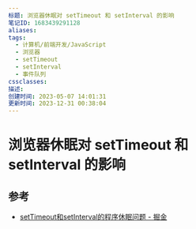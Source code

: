 ```yaml
---
标题: 浏览器休眠对 setTimeout 和 setInterval 的影响
笔记ID: 1683439291128
aliases: 
tags:
  - 计算机/前端开发/JavaScript
  - 浏览器
  - setTimeout
  - setInterval
  - 事件队列
cssclasses: 
描述: 
创建时间: 2023-05-07 14:01:31
更新时间: 2023-12-31 00:38:04
---
```


# 浏览器休眠对 setTimeout 和 setInterval 的影响

## 参考

- [setTimeout和setInterval的程序休眠问题 - 掘金](https://juejin.cn/post/6844903667456278541)
